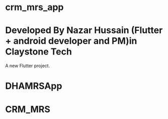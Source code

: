 # crm_mrs_app
# Developed By Nazar Hussain (Flutter + android developer and PM)in Claystone Tech 
A new Flutter project.
# DHAMRSApp
# CRM_MRS
